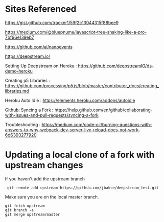 # Sites Referenced

https://gist.github.com/tracker1/59f2c13044315f88bee9

https://medium.com/@bluepnume/javascript-tree-shaking-like-a-pro-7bf96e139eb7

https://github.com/ai/nanoevents

https://deepstream.io/

Setting Up Deepstream on Heroku
: https://github.com/deepstreamIO/ds-demo-heroku

Creating p5 Libraries
: https://github.com/processing/p5.js/blob/master/contributor_docs/creating_libraries.md

Heroku Auto Idle
: https://elements.heroku.com/addons/autoidle

Github: Syncing a Fork
: https://help.github.com/en/github/collaborating-with-issues-and-pull-requests/syncing-a-fork

Troubleshooting
: https://medium.com/code-oil/burning-questions-with-answers-to-why-webpack-dev-server-live-reload-does-not-work-6d6390277920

# Updating a local clone of a fork with upstream changes

If you haven't add the upstream branch

```
 git remote add upstream https://github.com/jbakse/deepstream_test.git
```

Make sure you are on the local master branch.

```
git fetch upstream
git branch -a
git merge upstream/master
```

